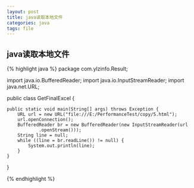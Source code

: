 ```yaml
---
layout: post
title: java读取本地文件
categories: java
tags: file
---
```


## java读取本地文件

{% highlight java %}
package com.ylzinfo.Result;

import java.io.BufferedReader;
import java.io.InputStreamReader;
import java.net.URL;

public class GetFinalExcel {

    public static void main(String[] args) throws Exception {
        URL url = new URL("file:///E:/PerformanceTest/copy/5.html");
        url.openConnection();
        BufferedReader br = new BufferedReader(new InputStreamReader(url
                .openStream()));
        String line = null;
        while ((line = br.readLine()) != null) {
            System.out.println(line);
        }
    }

}

{% endhighlight %}
